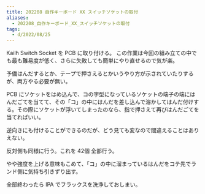 ```yaml
---
title: 202208 自作キーボード XX スイッチソケットの取付
aliases:
  - 202208_自作キーボード_XX_スイッチソケットの取付
tags:
  - d/2022/08/25
---
```


Kailh Switch Socket を PCB に取り付ける。
この作業は今回の組み立ての中でも最も難易度が低く、さらに失敗しても簡単にやり直せるので気が楽。

予備はんだするとか、テープで押さえるとかいうやり方が示されていたりするが、両方やる必要が無い。

PCB にソケットをはめ込んで、コの字型になっているソケットの端子の端にはんだごてを当てて、その「コ」の中にはんだを差し込んで溶かしてはんだ付けする。その際にソケットが浮いてしまったのなら、指で押さえて再びはんだごてを当てればいい。

逆向きにも付けることができるのだが、どう見ても変なので間違えることはありえない。

反対側も同様に行う。これを 42個 全部行う。

やや強度を上げる意味もこめて、「コ」の中に溜まっているはんだをコテ先でランド側に気持ち引きずり出す。

全部終わったら IPA でフラックスを洗浄しておしまい。